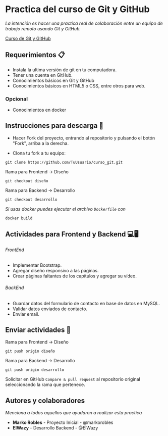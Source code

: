 # Practica del curso de Git y GitHub

*La intención es hacer una practica real de colaboración entre un equipo de trabajo remoto usando Git y GitHub.*

[Curso de Git y GitHub](https://pages.github.com/)

## Requerimientos 📋
- Instala la ultima versión de git en tu computadora.
- Tener una cuenta en GitHub.
- Conocimientos básicos en Git y GitHub
- Conocimientos básicos en HTML5 o CSS, entre otros para web.

### Opcional

- Conocimientos en docker

## Instrucciones para descarga 🔧
- Hacer Fork del proyecto, entrando al repositorio y pulsando el botón "Fork", arriba a la derecha. 

- Clona tu fork a tu equipo:
```
git clone https://github.com/TuUsuario/curso_git.git
```
Rama para Frontend -> Diseño

```git checkout diseño```

Rama para Backend -> Desarrollo

```git checkout desarrollo```

*Si usas docker puedes ejecutar el archivo `Dockerfile` con*

```docker build```

## Actividades para Frontend y Backend 💻🖥

###### FrontEnd
- Implementar Bootstrap.
- Agregar diseño responsivo a las páginas.
- Crear páginas faltantes de los capítulos y agregar su vídeo.

###### BackEnd

- Guardar datos del formulario de contacto en base de datos en MySQL.
- Validar datos enviados de contacto.
- Enviar email.

## Enviar actividades 🚀

Rama para Frontend -> Diseño

```git push origin diseño```

Rama para Backend -> Desarrollo

```git push origin desarrollo```

Solicitar en GitHub ```Compare & pull request``` al repositorio original seleccionando la rama que pertenece.


## Autores y colaboradores
*Menciona a todos aquellos que ayudaron a realizar esta practica*
- **Marko Robles** - Proyecto Inicial - @markorobles
- **ElWazy** - Desarrollo Backend - @ElWazy
